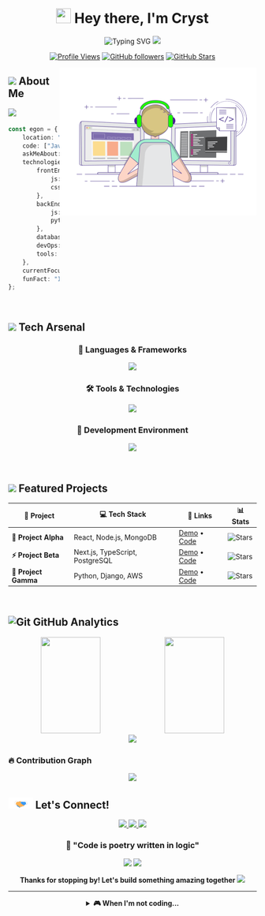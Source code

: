<!-- GitHub Profile README -->
<div align="center">

# <img src="https://raw.githubusercontent.com/MartinHeinz/MartinHeinz/master/wave.gif" width="30px" height="30px"> Hey there, I'm **Cryst**

<img src="https://readme-typing-svg.herokuapp.com?font=Fira+Code&weight=500&size=28&pause=1000&color=00D9FF&center=true&vCenter=true&random=false&width=600&lines=Full-Stack+Developer+%F0%9F%92%BB;Building+Digital+Experiences+%F0%9F%9A%80;Open+Source+Enthusiast+%F0%9F%8C%9F;Code+%7C+Create+%7C+Innovate+%E2%9A%A1" alt="Typing SVG" />

<img src="https://user-images.githubusercontent.com/73097560/115834477-dbab4500-a447-11eb-908a-139a6edaec5c.gif">

[![Profile Views](https://komarev.com/ghpvc/?username=cryst-hq&label=Profile%20views&color=0e75b6&style=flat)](https://github.com/cryst-hq)
[![GitHub followers](https://img.shields.io/github/followers/cryst-hq?label=Followers&style=social)](https://github.com/cryst-hq?tab=followers)
[![GitHub Stars](https://img.shields.io/github/stars/cryst-hq?label=Stars&style=social)](https://github.com/cryst-hq)

</div>

<img align="right" alt="Coding" width="400" src="https://raw.githubusercontent.com/devSouvik/devSouvik/master/gif3.gif">

## <img src="https://media2.giphy.com/media/QssGEmpkyEOhBCb7e1/giphy.gif?cid=ecf05e47a0n3gi1bfqntqmob8g9aid1oyj2wr3ds3mg700bl&rid=giphy.gif" width="25"><b> About Me</b>

<img src="https://user-images.githubusercontent.com/73097560/115834477-dbab4500-a447-11eb-908a-139a6edaec5c.gif">

```typescript
const egon = {
    location: "Building the future, one commit at a time 🌍",
    code: ["JavaScript", "TypeScript", "Python", "React", "Node.js"],
    askMeAbout: ["web dev", "tech", "automation", "open source"],
    technologies: {
        frontEnd: {
            js: ["React", "Next.js", "Vue"],
            css: ["Tailwind", "SASS", "Bootstrap"]
        },
        backEnd: {
            js: ["Node.js", "Express", "Fastify"],
            python: ["Django", "Flask", "FastAPI"]
        },
        databases: ["MongoDB", "MySQL", "PostgreSQL", "Redis"],
        devOps: ["Docker", "AWS", "CI/CD", "Linux"],
        tools: ["Git", "Webpack", "Vite", "Jest"]
    },
    currentFocus: "Building scalable web applications & exploring AI/ML",
    funFact: "I debug with console.log() and I'm not ashamed! 🐛"
};
```

<br>

## <img src="https://media.giphy.com/media/iY8CRBdQXODJSCERIr/giphy.gif" width="35"><b> Tech Arsenal </b>

<div align="center">

### 🚀 Languages & Frameworks
<p>
    <img src="https://skillicons.dev/icons?i=js,ts,python,react,nodejs,nextjs,vue,django,flask,express" />
</p>

### 🛠️ Tools & Technologies  
<p>
    <img src="https://skillicons.dev/icons?i=git,docker,aws,linux,mongodb,mysql,postgres,redis,tailwind,sass" />
</p>

### 🔧 Development Environment
<p>
    <img src="https://skillicons.dev/icons?i=vscode,github,figma,postman,jest,webpack,vite,npm" />
</p>

</div>

<br>

## <img src="https://media.giphy.com/media/VgCDAzcKvsR6OM0uWg/giphy.gif" width="50"> Featured Projects

<div align="center">

| 🎯 Project | 💻 Tech Stack | 🔗 Links | 📊 Stats |
|------------|---------------|-----------|----------|
| **🚀 Project Alpha** | React, Node.js, MongoDB | [Demo](https://github.com/cryst-hq/PROJECT1) • [Code](https://github.com/cryst-hq/PROJECT1) | ![Stars](https://img.shields.io/github/stars/cryst-hq/PROJECT1?style=flat-square) |
| **⚡ Project Beta** | Next.js, TypeScript, PostgreSQL | [Demo](https://github.com/cryst-hq/PROJECT2) • [Code](https://github.com/cryst-hq/PROJECT2) | ![Stars](https://img.shields.io/github/stars/cryst-hq/PROJECT2?style=flat-square) |
| **🌟 Project Gamma** | Python, Django, AWS | [Demo](https://github.com/cryst-hq/PROJECT3) • [Code](https://github.com/cryst-hq/PROJECT3) | ![Stars](https://img.shields.io/github/stars/cryst-hq/PROJECT3?style=flat-square) |

</div>

<br>

## <img src="https://media.giphy.com/media/W5eoZHPpUx9sapR0eu/giphy.gif" width="30px" alt="Git"> GitHub Analytics

<div align="center">

<img width="49%" height="195px" src="https://github-readme-stats.vercel.app/api?username=cryst-hq&show_icons=true&count_private=true&hide_border=true&title_color=00D9FF&icon_color=00D9FF&text_color=c9d1d9&bg_color=0d1117" />
<img width="49%" height="195px" src="https://github-readme-stats.vercel.app/api/top-langs/?username=cryst-hq&layout=compact&hide_border=true&title_color=00D9FF&text_color=c9d1d9&bg_color=0d1117" />

</div>

<div align="center">

<img width="70%" src="https://github-readme-streak-stats.herokuapp.com?user=cryst-hq&theme=tokyonight&hide_border=true&stroke=0000&background=0D1117&ring=00D9FF&fire=00D9FF&currStreakLabel=00D9FF" />

</div>

### 🔥 Contribution Graph
<div align="center">

<img src="https://github-readme-activity-graph.vercel.app/graph?username=cryst-hq&custom_title=Egon's%20GitHub%20Activity%20Graph&bg_color=0D1117&color=00D9FF&line=00D9FF&point=FFFFFF&area_color=FFFFFF&title_color=FFFFFF&area=true" />

</div>

## <img src="https://github.com/0xAbdulKhalid/0xAbdulKhalid/raw/main/assets/mdImages/handshake.gif" width="50"> Let's Connect!

<div align="center">

<a href="https://github.com/cryst-hq">
    <img src="https://img.shields.io/badge/GitHub-100000?style=for-the-badge&logo=github&logoColor=white" />
</a>
<a href="https://www.linkedin.com/in/cryst-hq">
    <img src="https://img.shields.io/badge/LinkedIn-0077B5?style=for-the-badge&logo=linkedin&logoColor=white" />
</a>
<a href="https://twitter.com/cryst-hq">
    <img src="https://img.shields.io/badge/Twitter-1DA1F2?style=for-the-badge&logo=twitter&logoColor=white" />
</a>

</div>

<div align="center">

### 💫 "Code is poetry written in logic"

<img src="https://quotes-github-readme.vercel.app/api?type=horizontal&theme=tokyonight" />

<img src="https://user-images.githubusercontent.com/73097560/115834477-dbab4500-a447-11eb-908a-139a6edaec5c.gif">

**Thanks for stopping by! Let's build something amazing together** <img src="https://media.giphy.com/media/LnQjpWaON8nhr21vNW/giphy.gif" width="40">

</div>

---

<div align="center">

<details>
<summary><b>🎮 When I'm not coding...</b></summary>

<br>

```ascii
####****+++++++=======-----:::::::::-------------------:::::::------=======+++++++*****###
###******++++++========-----:-::::::::--------------::::::::::-----========++++++*****####
####*****+++++++========--------::::::::::-------::::::::::-------========+++++++*****####
#####*****++++++++=======------:::::::-%%#+:::::::::::::::------=========+++++++*****#####
######*****+++++++=========-------::=@@@@@%@@@@@@@@@@@=--------=========+++++++*****######
######******+++++++==========-----%@@@@@@@@@@@@@@@@@@@@@@%=-===========+++++++******######
#######******++++++++========*@@@@@@@@@@@@@@@@@@@@@@@@@@@@@@@%========+++++++******#######
########******++++++++======%@@@@@@@@@@@@@@@@@@@@@@@@@@@@@@@@@+=====++++++++******########
##########******++++++++++%@@@@@@@@@@@@@@@@@@@@@@@@@@@@@@@@@@@@+==+++++++++******#########
###########******+++++++@@@@@@@@@@@@@@@@@@@@@@@@@@@@@@@@@@@@@@@@+++++++++******###########
############*******++++*@@@@@@@@@@@@@@@@@@@@@@@@@@@@@@@@@@@@@@@@@@+++++*******############
##############******@@@@@@@@@@@@@@@@@@@@@@@%@@@@@@@@@@@@@@@@@@@@@@@@********##############
###############****@@@@@@@@@@@@@@@@@@@@@@@@%@@@@@@@@@@@@@@@@@@@@@@@@@%****################
#################*@@@@@@@@@@@@@@@@@@@@@@@@@@%@@%%@@@@@@@@@@@@@@@@@@@@@@#*#################
##################@@@@@@@@@@@@@@@@@@@@@@%%%%%%%%%%@@@@@@@@@@@@@@@@@@@@@@%#################
#################%@@@@@@@@@@@@@@@@@@%@@%%%###**#%%%@@@@@@@@@@@@@@@@@@@@@%#################
#################%@@@@@@@@@@@@@@@@@@@@@%%####*+=#%%%@@@@@@@@@@@@@@@@@@@@%#################
##################@@@@@@@@@@@@@@@@@@@@@%%##*+===#%%%%@@@@@@@@@@@@@@@@@@@%#################
*################@@@@@@@@@@@@@@@@@@@@@@%%%#++==#%%%@@@@@@@@@@@@@@@@@@@@@%################*
***###############@@@@@@@@@@@@@@@@@@@@@%@%%%%%%%%%@@@@@@@@@@@@@@@@@@@@@@%##############***
*****#############%@@@@@@@@@@@@@@@@@@@@@@@%@%@@%@@@@@@@@@@@@@@@@@@@@@@@@@############*****
*******###########@@@@@@@@@@@@@@@@@@@@@@@@@@@@@@@@@@@@@@@@@@@@@@@@@@@@@@###########*******
**********########%@@@@@@@@@@@@@@@@@@@@@@@@@@@@@%@@@@@@@@@@@@@@@@@@@@@@%#########*********
************######@@@@@@@@@@@@@@@@@@@@@@@@@@@@@@@@@@@@@@@@@@@@@@@@@@@@@#######************
***************###@@@@@@@@@@@@@@@@@@@@@@@@@@@@@@@@@@@@@@@@@@@@@@@@@@@@@###****************
++****************######@@@@@@@@@@@@@@@@@@@@@@@@@@@@@@@@@@@@@@@@@@@@@@@#*****************+
++++*******************#@@@@@@@@@@@@@@@@@@@@@@@@@@@@@@@@@@@@@@@@@@@@@@#***************++++
+++++++******************@@@@@@@@@@@@@@@@@@@@@@@@@@@@@@@@@@@@@@@@@@@#**************+++++++
==++++++++***************@@@@@@@@@@@@@@@@@@@@@@@@@@@@@@@@@@@@@@@@@@**************+++++++==
====+++++++++************#@@@@@@@@@@@@@@@@@@@@@@@@@@@@@@@@@@@@@@@@@**********+++++++++====
=======++++++++++*********#@%%@@@@@@@@@@@%@@@@@@@@@@@@@@@@@@@@@@@@*******++++++++++=======
===========++++++++++*******%#%@@@@@@@@@%#%@@@@@@@@@@@@@@@@@@@@@%***+++++++++++===========
---===========+++++++++++++*+##%@@@@@@@@@@@%@@@@@@%%%%@@@@@@@@%*+++++++++++============---
------==============++++++++*%*#%@@@@@@@@@@%%@@@%@%%%%@@@@@@@@++++++++=+============------
----------===============+++#@#*#%@@@@@@@@%#@%%%%@@%%%@@@@@@@++++===============----------
--------------==============*%@#*#%@@@@@@@@@@@%%%%%%@@@@@@@%+===============--------------
------------------==========*%@@#+#%@@@@@%%%%%%%@@%%@@@@@@%%===========-------------------
-:-----------------------===%@@@@@+*%@@@@@%%%%######%@@@%#@+======-----------------------:
::::-----------------------=%@@@@@@%+#@@@@@%######%%@@%#@@%--------------------------:-:::
::::::::-------------------=%@@@@@@@@@**%@@@@@@@@@@@%%@@@@+-----------------------::::::::
:::::::::::-----------------#@@@@@@@@@@@%+#%@@%%##%@@@@@@%--------------------::::::::::::
:::::::::::::::::-:---------=@@@@@@@@@@@@@@@@@@@@@@@@@%@@----------------:::::::::::::::::
:::::::-:::-:::::::::::-:-----%@@@@@@@@@@@@@@%@@@@@@@@@@#---------::::::::::::::::::::-:::
::::::::::::::::::::::::::::-::-+%@@@@@@@@@@@@@@@@@@%@@@=:::::::::::::::::::::::::::::::::
::::::::::::::-:::::::::::::::-:::::-=*@@%@@@@@@@@@@@@@#:-::::::::::::::::::::::::::::::::
:::::::::::::::::-:::::::::::::::::::::::::-#@@%@@@@@@%-::::::::::::::::::::::::::-:::::::
-:-:::::::::-::::-:::::::-:::::::::::::::::::::::-+**=::::::-::::-::::::::::::::::-:::::::
-:::::::-::::::::::::::::::::::::::::-::::::::::::::::::::::::::::::::::::::::::::::::::::
::::-::::::::::::::::::::::::::::::::::::::-:::::-:::-:::::-:::--::::::::::::-::::::::::::
```

</details>

</div>

